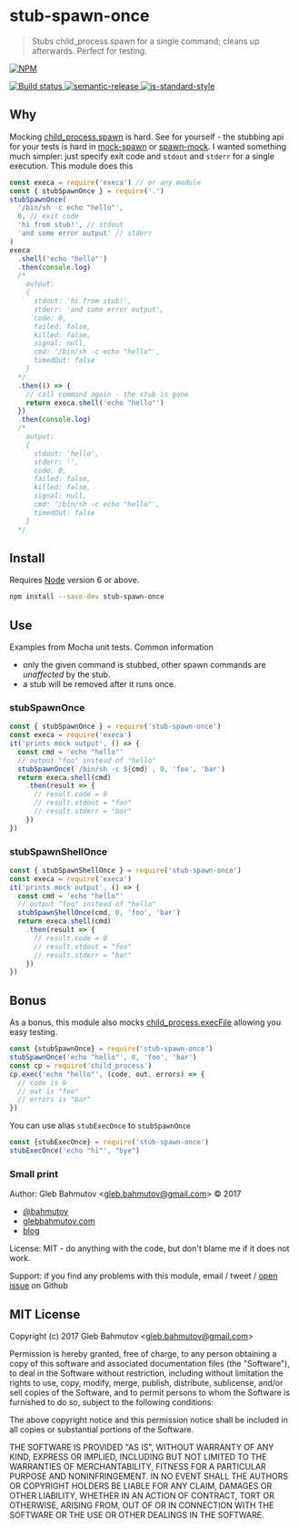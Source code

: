 # stub-spawn-once

> Stubs child_process.spawn for a single command; cleans up afterwards. Perfect for testing.

[![NPM][npm-icon] ][npm-url]

[![Build status][ci-image] ][ci-url]
[![semantic-release][semantic-image] ][semantic-url]
[![js-standard-style][standard-image]][standard-url]

## Why

Mocking [child_process.spawn][spawn] is hard. See for yourself - the stubbing
api for your tests is hard in [mock-spawn](https://github.com/gotwarlost/mock-spawn#common-cases)
or [spawn-mock](https://github.com/TylorS/spawn-mock#api). I wanted something
much simpler: just specify exit code and `stdout` and `stderr` for a single
execution. This module does this

```js
const execa = require('execa') // or any module
const { stubSpawnOnce } = require('.')
stubSpawnOnce(
  '/bin/sh -c echo "hello"',
  0, // exit code
  'hi from stub!', // stdout
  'and some error output' // stderr
)
execa
  .shell('echo "hello"')
  .then(console.log)
  /*
    output:
    {
      stdout: 'hi from stub!',
      stderr: 'and some error output',
      code: 0,
      failed: false,
      killed: false,
      signal: null,
      cmd: '/bin/sh -c echo "hello"',
      timedOut: false
    }
  */
  .then(() => {
    // call command again - the stub is gone
    return execa.shell('echo "hello"')
  })
  .then(console.log)
  /*
    output:
    {
      stdout: 'hello',
      stderr: '',
      code: 0,
      failed: false,
      killed: false,
      signal: null,
      cmd: '/bin/sh -c echo "hello"',
      timedOut: false
    }
  */
```

[spawn]: http://devdocs.io/node/child_process#child_process_child_process_spawn_command_args_options

## Install

Requires [Node](https://nodejs.org/en/) version 6 or above.

```sh
npm install --save-dev stub-spawn-once
```

## Use

Examples from Mocha unit tests. Common information

* only the given command is stubbed,
  other spawn commands are *unaffected* by the stub.
* a stub will be removed after it runs once.

### stubSpawnOnce

```js
const { stubSpawnOnce } = require('stub-spawn-once')
const execa = require('execa')
it('prints mock output', () => {
  const cmd = 'echo "hello"'
  // output "foo" instead of "hello"
  stubSpawnOnce(`/bin/sh -c ${cmd}`, 0, 'foo', 'bar')
  return execa.shell(cmd)
    .then(result => {
      // result.code = 0
      // result.stdout = "foo"
      // result.stderr = "bar"
    })
})
```

### stubSpawnShellOnce

```js
const { stubSpawnShellOnce } = require('stub-spawn-once')
const execa = require('execa')
it('prints mock output', () => {
  const cmd = 'echo "hello"'
  // output "foo" instead of "hello"
  stubSpawnShellOnce(cmd, 0, 'foo', 'bar')
  return execa.shell(cmd)
    .then(result => {
      // result.code = 0
      // result.stdout = "foo"
      // result.stderr = "bar"
    })
})
```

## Bonus

As a bonus, this module also mocks [child_process.execFile][execFile] allowing
you easy testing.

```js
const {stubSpawnOnce} = require('stub-spawn-once')
stubSpawnOnce('echo "hello"', 0, 'foo', 'bar')
const cp = require('child_process')
cp.exec('echo "hello"', (code, out, errors) => {
  // code is 0
  // out is "foo"
  // errors is "bar"
})
```

You can use alias `stubExecOnce` to `stubSpawnOnce`

```js
const {stubExecOnce} = require('stub-spawn-once')
stubExecOnce('echo "hi"', "bye")
```

[execFile]: https://nodejs.org/api/child_process.html#child_process_child_process_execfile_file_args_options_callback

### Small print

Author: Gleb Bahmutov &lt;gleb.bahmutov@gmail.com&gt; &copy; 2017

* [@bahmutov](https://twitter.com/bahmutov)
* [glebbahmutov.com](https://glebbahmutov.com)
* [blog](https://glebbahmutov.com/blog)

License: MIT - do anything with the code, but don't blame me if it does not work.

Support: if you find any problems with this module, email / tweet /
[open issue](https://github.com/bahmutov/stub-spawn-once/issues) on Github

## MIT License

Copyright (c) 2017 Gleb Bahmutov &lt;gleb.bahmutov@gmail.com&gt;

Permission is hereby granted, free of charge, to any person
obtaining a copy of this software and associated documentation
files (the "Software"), to deal in the Software without
restriction, including without limitation the rights to use,
copy, modify, merge, publish, distribute, sublicense, and/or sell
copies of the Software, and to permit persons to whom the
Software is furnished to do so, subject to the following
conditions:

The above copyright notice and this permission notice shall be
included in all copies or substantial portions of the Software.

THE SOFTWARE IS PROVIDED "AS IS", WITHOUT WARRANTY OF ANY KIND,
EXPRESS OR IMPLIED, INCLUDING BUT NOT LIMITED TO THE WARRANTIES
OF MERCHANTABILITY, FITNESS FOR A PARTICULAR PURPOSE AND
NONINFRINGEMENT. IN NO EVENT SHALL THE AUTHORS OR COPYRIGHT
HOLDERS BE LIABLE FOR ANY CLAIM, DAMAGES OR OTHER LIABILITY,
WHETHER IN AN ACTION OF CONTRACT, TORT OR OTHERWISE, ARISING
FROM, OUT OF OR IN CONNECTION WITH THE SOFTWARE OR THE USE OR
OTHER DEALINGS IN THE SOFTWARE.

[npm-icon]: https://nodei.co/npm/stub-spawn-once.svg?downloads=true
[npm-url]: https://npmjs.org/package/stub-spawn-once
[ci-image]: https://travis-ci.org/bahmutov/stub-spawn-once.svg?branch=master
[ci-url]: https://travis-ci.org/bahmutov/stub-spawn-once
[semantic-image]: https://img.shields.io/badge/%20%20%F0%9F%93%A6%F0%9F%9A%80-semantic--release-e10079.svg
[semantic-url]: https://github.com/semantic-release/semantic-release
[standard-image]: https://img.shields.io/badge/code%20style-standard-brightgreen.svg
[standard-url]: http://standardjs.com/
